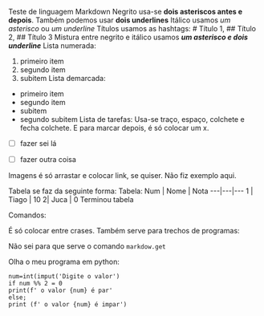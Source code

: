 Teste de linguagem Markdown
Negrito usa-se **dois asteriscos antes e depois**. Também podemos usar __dois underlines__
Itálico usamos *um asterisco* ou _um underline_
Títulos usamos as hashtags: # Título 1, ## Título 2, ## Título 3
Mistura entre negrito e itálico usamos *__um asterisco e dois underline__*
Lista numerada:
1. primeiro item
2. segundo item
 0. subitem
 Lista demarcada:
 * primeiro item
 * segundo item
  * subitem
  * segundo subitem
 Lista de tarefas:
 Usa-se traço, espaço, colchete e fecha colchete. E para marcar depois, é só colocar um x.
 - [ ] fazer sei lá
 - [ ] fazer outra coisa
 
 
Imagens é só arrastar e colocar link, se quiser. Não fiz exemplo aqui.

Tabela se faz da seguinte forma:
Tabela:
Num | Nome | Nota
---|---|---
1 | Tiago | 10
2| Juca | 0
Terminou tabela

Comandos:

É só colocar entre crases. Também serve para trechos de programas:

Não sei para que serve o comando `markdow.get`

Olha o meu programa em python:

```
num=int(imput('Digite o valor')
if num %% 2 = 0
print(f' o valor {num} é par'
else;
print (f' o valor {num} é impar')
```
